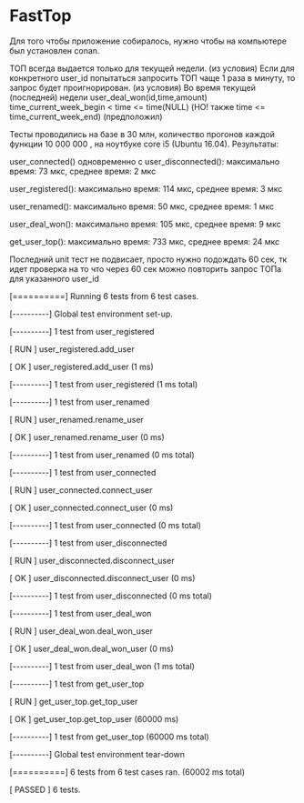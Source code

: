 # FastTop
Для того чтобы приложение собиралось, нужно чтобы на компьютере был установлен conan.

ТОП всегда выдается только для текущей недели. (из условия)
Если для конкретного user_id попытаться запросить ТОП чаще 1 раза в минуту, то запрос будет проигнорирован. (из условия)
Во время текущей (последней) недели user_deal_won(id,time,amount) time_current_week_begin < time <= time(NULL) (НО! также time <= time_current_week_end) (предположил)

Тесты проводились на базе в 30 млн, количество прогонов каждой функции 10 000 000 , на ноутбуке core i5 (Ubuntu 16.04). Результаты:

user_connected() одновременно с user_disconnected(): максимально время: 73 мкс, среднее время: 2 мкс

user_registered():  максимально время:  114 мкс, среднее время: 3 мкс

user_renamed():  максимально время:  50 мкс, среднее время: 1 мкс

user_deal_won():  максимально время:  105 мкс, среднее время: 9 мкс

get_user_top():  максимально время:  733 мкс, среднее время: 24 мкс

Последний unit тест не подвисает, просто нужно подождать 60 сек, тк идет проверка на то что через 60 сек можно повторить запрос ТОПа для указанного user_id

[==========] Running 6 tests from 6 test cases.

[----------] Global test environment set-up.

[----------] 1 test from user_registered

[ RUN      ] user_registered.add_user

[       OK ] user_registered.add_user (1 ms)

[----------] 1 test from user_registered (1 ms total)

[----------] 1 test from user_renamed

[ RUN      ] user_renamed.rename_user

[       OK ] user_renamed.rename_user (0 ms)

[----------] 1 test from user_renamed (0 ms total)

[----------] 1 test from user_connected

[ RUN      ] user_connected.connect_user

[       OK ] user_connected.connect_user (0 ms)

[----------] 1 test from user_connected (0 ms total)

[----------] 1 test from user_disconnected

[ RUN      ] user_disconnected.disconnect_user

[       OK ] user_disconnected.disconnect_user (0 ms)

[----------] 1 test from user_disconnected (0 ms total)

[----------] 1 test from user_deal_won

[ RUN      ] user_deal_won.deal_won_user

[       OK ] user_deal_won.deal_won_user (0 ms) 

[----------] 1 test from user_deal_won (1 ms total)

[----------] 1 test from get_user_top

[ RUN      ] get_user_top.get_top_user

[       OK ] get_user_top.get_top_user (60000 ms)

[----------] 1 test from get_user_top (60000 ms total)

[----------] Global test environment tear-down

[==========] 6 tests from 6 test cases ran. (60002 ms total)

[  PASSED  ] 6 tests.
